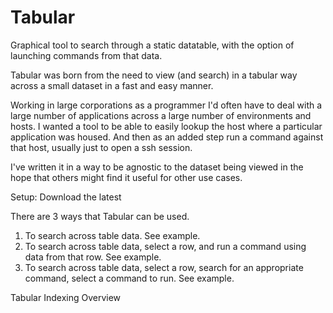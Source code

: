 # Tabular
Graphical tool to search through a static datatable, with the option of launching commands from that data.

Tabular was born from the need to view (and search) in a tabular way across a small dataset in a fast and easy manner.

Working in large corporations as a programmer I'd often have to deal with a large number of applications across a large number of environments and hosts.  I wanted a tool to be able to easily lookup the host where a particular application was housed.  And then as an added step run a command against that host, usually just to open a ssh session.

I've written it in a way to be agnostic to the dataset being viewed in the hope that others might find it useful for other use cases.

Setup:
Download the latest

There are 3 ways that Tabular can be used.

1. To search across table data.  See example.
2. To search across table data, select a row, and run a command using data from that row. See example.
3. To search across table data, select a row, search for an appropriate command, select a command to run. See example.

Tabular Indexing Overview